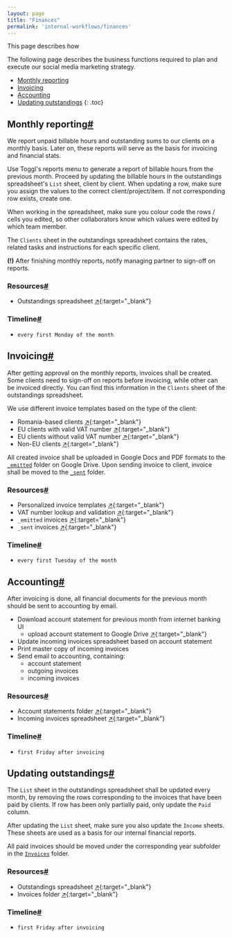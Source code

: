 ```yaml
---
layout: page
title: "Finances"
permalink: 'internal-workflows/finances'
---
```

This page describes how 

The following page describes the business functions required to plan and execute our social media marketing strategy.

- [Monthly reporting](#monthly-reporting)
- [Invoicing](#invoicing)
- [Accounting](#accounting)
- [Updating outstandings](#updating-outstandings)
{: .toc}

## Monthly reporting[#](#monthly-reporting)
We report unpaid billable hours and outstanding sums to our clients on a monthly basis. Later on, these reports will serve as the basis for invoicing and financial stats.

Use Toggl's reports menu to generate a report of billable hours from the previous month. Proceed by updating the billable hours in the outstandings spreadsheet's ```List``` sheet, client by client. When updating a row, make sure you assign the values to the correct client/project/item. If not corresponding row exists, create one.

When working in the spreadsheet, make sure you colour code the rows / cells you edited, so other collaborators know which values were edited by which team member.

The ```Clients``` sheet in the outstandings spreadsheet contains the rates, related tasks and instructions for each specific client.

__(!)__ After finishing monthly reports, notify managing partner to sign-off on reports.

### Resources[#](#monthly-reporting-resources)
- Outstandings spreadsheet [&#x2197;](http://bit.ly/2mfWwOw){:target="_blank"}

### Timeline[#](#monthly-reporting-timeline)
- `every first Monday of the month`

## Invoicing[#](#invoicing)
After getting approval on the monthly reports, invoices shall be created. Some clients need to sign-off on reports before invoicing, while other can be invoiced directly. You can find this information in the ```Clients``` sheet of the outstandings spreadsheet.

We use different invoice templates based on the type of the client:
- Romania-based clients [&#x2197;](http://bit.ly/2kHkFgQ){:target="_blank"}
- EU clients with valid VAT number [&#x2197;](http://bit.ly/2mbZLXp){:target="_blank"}
- EU clients without valid VAT number [&#x2197;](http://bit.ly/2kHkFgQ){:target="_blank"}
- Non-EU clients [&#x2197;](http://bit.ly/2l8PjQa){:target="_blank"}

All created invoice shall be uploaded in Google Docs and PDF formats to the [```_emitted```](http://bit.ly/2kFtYhh) folder on Google Drive. Upon sending invoice to client, invoice shall be moved to the [```_sent```](http://bit.ly/2kWScDU) folder.

### Resources[#](#invoicing-resources)
- Personalized invoice templates [&#x2197;](http://bit.ly/2mfiEZq){:target="_blank"}
- VAT number lookup and validation [&#x2197;](http://ec.europa.eu/taxation_customs/vies/vatResponse.html){:target="_blank"}
- ```_emitted``` invoices [&#x2197;](http://bit.ly/2kFtYhh){:target="_blank"}
- ```_sent``` invoices [&#x2197;](http://bit.ly/2kWScDU){:target="_blank"}

### Timeline[#](#invoicing-timeline)
- `every first Tuesday of the month`

## Accounting[#](#accounting)
After invoicing is done, all financial documents for the previous month should be sent to accounting by email.

- Download account statement for previous month from internet banking UI
    - upload account statement to Google Drive [&#x2197;](http://bit.ly/2l8PlYj){:target="_blank"}
- Update incoming invoices spreadsheet based on account statement
- Print master copy of incoming invoices
- Send email to accounting, containing:
    - account statement
    - outgoing invoices
    - incoming invoices

### Resources[#](#accounting-resources)
- Account statements folder [&#x2197;](http://bit.ly/2l8PlYj){:target="_blank"}
- Incoming invoices spreadsheet [&#x2197;](http://bit.ly/2l8Q3or){:target="_blank"}

### Timeline[#](#accounting-timeline)
- `first Friday after invoicing`

## Updating outstandings[#](#updating-outstandings)
The ```List``` sheet in the outstandings spreadsheet shall be updated every month, by removing the rows corresponding to the invoices that have been paid by clients. If row has been only partially paid, only update the ```Paid``` column.

After updating the ```List``` sheet, make sure you also update the ```Income``` sheets. These sheets are used as a basis for our internal financial reports.

All paid invoices should be moved under the corresponding year subfolder in the [```Invoices```](http://bit.ly/2kFVTO4) folder.

### Resources[#](#updating-outstandings-resources)
- Outstandings spreadsheet [&#x2197;](http://bit.ly/2mfWwOw){:target="_blank"}
- Invoices folder [&#x2197;](http://bit.ly/2kFVTO4){:target="_blank"}

### Timeline[#](#updating-outstandings-timeline)
- `first Friday after invoicing`